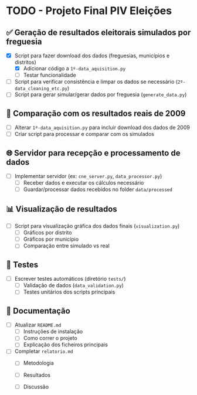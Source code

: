 # TODO - Projeto Final PIV Eleições 

## ✅ Geração de resultados eleitorais simulados por freguesia
- [x] Script para fazer download dos dados (freguesias, municípios e distritos)
  - [x] Adicionar código a `1º-data_aquisition.py`
  - [ ] Testar funcionalidade
- [ ] Script para verificar consistência e limpar os dados se necessário (`2º-data_cleaning_etc.py`)
- [ ] Script para gerar simular/gerar dados por freguesia (`generate_data.py`)

## 🔁 Comparação com os resultados reais de 2009
- [ ] Alterar `1º-data_aquisition.py` para incluir download dos dados de 2009
- [ ] Criar script para processar e comparar com os simulados

## 🌐 Servidor para recepção e processamento de dados
- [ ] Implementar servidor (ex: `cne_server.py`, `data_processor.py`)
  - [ ] Receber dados e executar os cálculos necessário
  - [ ] Guardar/processar dados recebidos no folder `data/processed`

## 📊 Visualização de resultados
- [ ] Script para visualização gráfica dos dados finais (`visualization.py`)
  - [ ] Gráficos por distrito
  - [ ] Gráficos por município
  - [ ] Comparação entre simulado vs real

## 🧪 Testes
- [ ] Escrever testes automáticos (diretório `tests/`)
  - [ ] Validação de dados (`data_validation.py`)
  - [ ] Testes unitários dos scripts principais

## 📄 Documentação
- [ ] Atualizar `README.md`
  - [ ] Instruções de instalação
  - [ ] Como correr o projeto
  - [ ] Explicação dos ficheiros principais
- [ ] Completar `relatorio.md`
  - [ ] Metodologia
  - [ ] Resultados
  - [ ] Discussão

